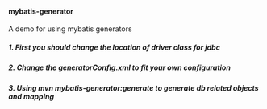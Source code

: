 #### mybatis-generator
A demo for using mybatis generators
##### 1. First you should change the location of driver class for jdbc  
  
##### 2. Change the generatorConfig.xml to fit your own configuration  
 
##### 3. Using mvn mybatis-generator:generate to generate db related objects and mapping
